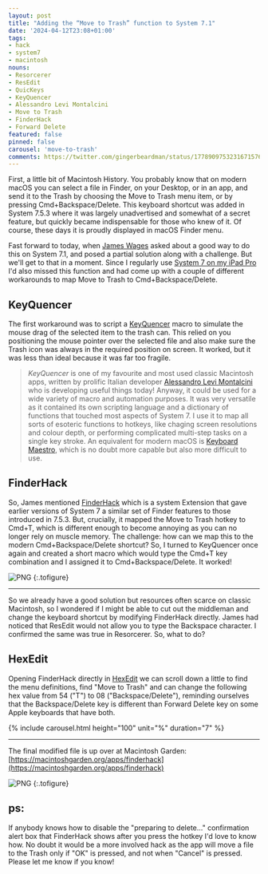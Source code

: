 ```yaml
---
layout: post
title: "Adding the “Move to Trash” function to System 7.1"
date: '2024-04-12T23:08+01:00'
tags:
- hack
- system7
- macintosh
nouns:
- Resorcerer
- ResEdit
- QuicKeys
- KeyQuencer
- Alessandro Levi Montalcini
- Move to Trash
- FinderHack
- Forward Delete
featured: false
pinned: false
carousel: 'move-to-trash'
comments: https://twitter.com/gingerbeardman/status/1778909753231671576
---
```


First, a little bit of Macintosh History. You probably know that on modern macOS you can select a file in Finder, on your Desktop, or in an app, and send it to the Trash by choosing the Move to Trash menu item, or by pressing Cmd+Backspace/Delete. This keyboard shortcut was added in System 7.5.3 where it was largely unadvertised and somewhat of a secret feature, but quickly became indispensable for those who knew of it. Of course, these days it is proudly displayed in macOS Finder menu.

Fast forward to today, when [James Wages](https://twitter.com/james_wages) asked about a good way to do this on System 7.1, and posed a partial solution along with a challenge. But we'll get to that in a moment. Since I regularly use [System 7 on my iPad Pro](/2021/04/17/turning-an-ipad-pro-into-the-ultimate-classic-macintosh/) I'd also missed this function and had come up with a couple of different workarounds to map Move to Trash to Cmd+Backspace/Delete.

## KeyQuencer

The first workaround was to script a [KeyQuencer](https://macintoshgarden.org/apps/keyquencer) macro to simulate the mouse drag of the selected item to the trash can. This relied on you positioning the mouse pointer over the selected file and also make sure the Trash icon was always in the required position on screen. It worked, but it was less than ideal because it was far too fragile.

> *KeyQuencer* is one of my favourite and most used classic Macintosh apps, written by prolific Italian developer [Alessandro Levi Montalcini](http://www.montalcini.com) who is developing useful things today! Anyway, it could be used for a wide variety of macro and automation purposes. It was very versatile as it contained its own scripting language and a dictionary of functions that touched most aspects of System 7. I use it to map all sorts of esoteric functions to hotkeys, like chaging screen resolutions and colour depth, or performing complicated multi-step tasks on a single key stroke. An equivalent for modern macOS is [Keyboard Maestro](https://www.keyboardmaestro.com/main/), which is no doubt more capable but also more difficult to use.

## FinderHack

So, James mentioned [FinderHack](https://macintoshgarden.org/apps/finderhack) which is a system Extension that gave earlier versions of System 7 a similar set of Finder features to those introduced in 7.5.3. But, crucially, it mapped the Move to Trash hotkey to Cmd+T, which is different enough to become annoying as you can no longer rely on muscle memory. The challenge: how can we map this to the modern Cmd+Backspace/Delete shortcut? So, I turned to KeyQuencer once again and created a short macro which would type the Cmd+T key combination and I assigned it to Cmd+Backspace/Delete. It worked!

![PNG](https://cdn.gingerbeardman.com/images/posts/move-to-trash-1.png "This macro, bound to Cmd+Backspace/Delete, types Cmd+T to effectively map one hotkey to another")
{:.tofigure}

----

So we already have a good solution but resources often scarce on classic Macintosh, so I wondered if I might be able to cut out the middleman and change the keyboard shortcut by modifying FinderHack directly. James had noticed that ResEdit would not allow you to type the Backspace character. I confirmed the same was true in Resorcerer. So, what to do?

## HexEdit

Opening FinderHack directly in [HexEdit](https://macintoshgarden.org/apps/hexedit) we can scroll down a little to find the menu definitions, find "Move to Trash" and can change the following hex value from 54 ("T") to 08 ("Backspace/Delete"), reminding ourselves that the Backspace/Delete key is different than Forward Delete key on some Apple keyboards that have both. 

{% include carousel.html height="100" unit="%" duration="7" %}

----

The final modified file is up over at Macintosh Garden: [https://macintoshgarden.org/apps/finderhack](https://macintoshgarden.org/apps/finderhack)

![PNG](https://cdn.gingerbeardman.com/images/posts/move-to-trash-4.png "Notice that System 7 has no glyph for the Backspace key")
{:.tofigure}

## ps:

If anybody knows how to disable the "preparing to delete..." confirmation alert box that FinderHack shows after you press the hotkey I'd love to know how. No doubt it would be a more involved hack as the app will move a file to the Trash only if "OK" is pressed, and not when "Cancel" is pressed. Please let me know if you know!
